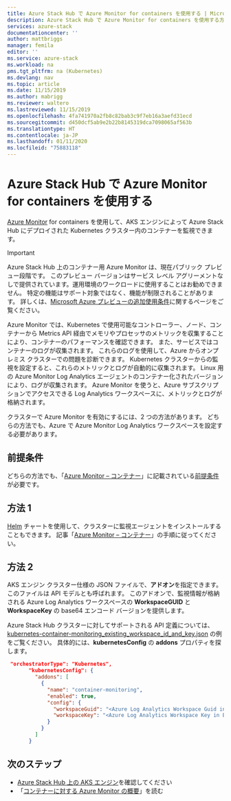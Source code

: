 ```yaml
---
title: Azure Stack Hub で Azure Monitor for containers を使用する | Microsoft Docs
description: Azure Stack Hub で Azure Monitor for containers を使用する方法について説明します。
services: azure-stack
documentationcenter: ''
author: mattbriggs
manager: femila
editor: ''
ms.service: azure-stack
ms.workload: na
pms.tgt_pltfrm: na (Kubernetes)
ms.devlang: nav
ms.topic: article
ms.date: 11/15/2019
ms.author: mabrigg
ms.reviewer: waltero
ms.lastreviewed: 11/15/2019
ms.openlocfilehash: 4fa741970a2fb8c82bab3c9f7eb16a3aefd31ecd
ms.sourcegitcommit: d450dcf5ab9e2b22b8145319dca7098065af563b
ms.translationtype: HT
ms.contentlocale: ja-JP
ms.lasthandoff: 01/11/2020
ms.locfileid: "75883118"
---
```

# <a name="use-azure-monitor-for-containers-on-azure-stack-hub"></a>Azure Stack Hub で Azure Monitor for containers を使用する

[Azure Monitor](https://docs.microsoft.com/azure/azure-monitor/) for containers を使用して、AKS エンジンによって Azure Stack Hub にデプロイされた Kubernetes クラスター内のコンテナーを監視できます。 

> [!IMPORTANT]
> Azure Stack Hub 上のコンテナー用 Azure Monitor は、現在パブリック プレビュー段階です。
> このプレビュー バージョンはサービス レベル アグリーメントなしで提供されています。運用環境のワークロードに使用することはお勧めできません。 特定の機能はサポート対象ではなく、機能が制限されることがあります。 詳しくは、[Microsoft Azure プレビューの追加使用条件](https://azure.microsoft.com/support/legal/preview-supplemental-terms/)に関するページをご覧ください。

Azure Monitor では、Kubernetes で使用可能なコントローラー、ノード、コンテナーから Metrics API 経由でメモリやプロセッサのメトリックを収集することにより、コンテナーのパフォーマンスを確認できます。 また、サービスではコンテナーのログが収集されます。 これらのログを使用して、Azure からオンプレミス クラスターでの問題を診断できます。 Kubernetes クラスターからの監視を設定すると、これらのメトリックとログが自動的に収集されます。 Linux 用の Azure Monitor Log Analytics エージェントのコンテナー化されたバージョンにより、ログが収集されます。 Azure Monitor を使うと、Azure サブスクリプションでアクセスできる Log Analytics ワークスペースに、メトリックとログが格納されます。

クラスターで Azure Monitor を有効にするには、2 つの方法があります。 どちらの方法でも、Azure で Azure Monitor Log Analytics ワークスペースを設定する必要があります。

## <a name="prerequisites"></a>前提条件

どちらの方法でも、「[Azure Monitor – コンテナー](https://github.com/Helm/charts/tree/master/incubator/azuremonitor-containers)」に記載されている[前提条件](https://github.com/Helm/charts/tree/master/incubator/azuremonitor-containers#pre-requisites)が必要です。

## <a name="method-one"></a>方法 1

[Helm](https://helm.sh/) チャートを使用して、クラスターに監視エージェントをインストールすることもできます。 記事「[Azure Monitor – コンテナー](https://github.com/Helm/charts/tree/master/incubator/azuremonitor-containers)」の手順に従ってください。

## <a name="method-two"></a>方法 2

AKS エンジン クラスター仕様の JSON ファイルで、**アドオン**を指定できます。 このファイルは API モデルとも呼ばれます。 このアドオンで、監視情報が格納される Azure Log Analytics ワークスペースの **WorkspaceGUID** と **WorkspaceKey** の base64 エンコード バージョンを提供します。

Azure Stack Hub クラスターに対してサポートされる API 定義については、[kubernetes-container-monitoring_existing_workspace_id_and_key.json](https://github.com/Azure/aks-engine/blob/master/examples/addons/container-monitoring/kubernetes-container-monitoring_existing_workspace_id_and_key.json) の例をご覧ください。 具体的には、**kubernetesConfig** の **addons** プロパティを探します。

```JSON  
 "orchestratorType": "Kubernetes",
       "kubernetesConfig": {
         "addons": [
           {
             "name": "container-monitoring",
             "enabled": true,
             "config": {
               "workspaceGuid": "<Azure Log Analytics Workspace Guid in Base-64 encoded>",
               "workspaceKey": "<Azure Log Analytics Workspace Key in Base-64 encoded>"
             }
           }
         ]
       }
```

## <a name="next-steps"></a>次のステップ

- [Azure Stack Hub 上の AKS エンジン](azure-stack-kubernetes-aks-engine-overview.md)を確認してください  
- 「[コンテナーに対する Azure Monitor の概要](https://docs.microsoft.com/azure/azure-monitor/insights/container-insights-overview)」を読む
